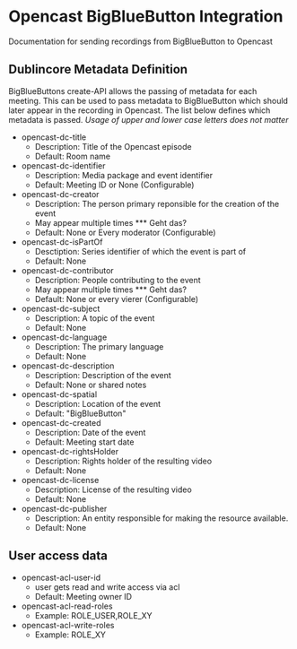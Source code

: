 # Opencast BigBlueButton Integration
Documentation for sending recordings from BigBlueButton to Opencast

Dublincore Metadata Definition
-------------------

BigBlueButtons create-API allows the passing of metadata for each meeting. This can be used to pass metadata to BigBlueButton which should later appear in the recording in Opencast. The list below defines which metadata is passed.
*Usage of upper and lower case letters does not matter*

- opencast-dc-title
    - Description: Title of the Opencast episode
    - Default: Room name
- opencast-dc-identifier
    - Description: Media package and event identifier
    - Default: Meeting ID or None (Configurable)
- opencast-dc-creator
    - Description: The person primary reponsible for the creation of the event
    - May appear multiple times *** Geht das?
    - Default: None or Every moderator (Configurable)
- opencast-dc-isPartOf
    - Desctiption: Series identifier of which the event is part of
    - Default: None
- opencast-dc-contributor
    - Description: People contributing to the event
    - May appear multiple times *** Geht das?
    - Default: None or every vierer (Configurable)
- opencast-dc-subject
    - Description: A topic of the event
    - Default: None
- opencast-dc-language
    - Description: The primary language
    - Default: None
- opencast-dc-description
    - Description: Description of the event
    - Default: None or shared notes
- opencast-dc-spatial
    - Description: Location of the event
    - Default: "BigBlueButton"
- opencast-dc-created
    - Description: Date of the event
    - Default: Meeting start date
- opencast-dc-rightsHolder
    - Description: Rights holder of the resulting video
    - Default: None
- opencast-dc-license
    - Description: License of the resulting video
    - Default: None
- opencast-dc-publisher
    - Description: An entity responsible for making the resource available.
    - Default: None


User access data
----------------

- opencast-acl-user-id
    - user gets read and write access via acl
    - Default: Meeting owner ID
- opencast-acl-read-roles
    - Example: ROLE_USER,ROLE_XY
- opencast-acl-write-roles
    - Example: ROLE_XY
